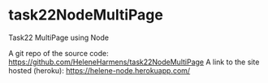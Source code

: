 # task22NodeMultiPage
Task22 MultiPage using Node

A git repo of the source code:
https://github.com/HeleneHarmens/task22NodeMultiPage
A link to the site hosted (heroku):
https://helene-node.herokuapp.com/
